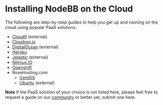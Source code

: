 Installing NodeBB on the Cloud
==============================

The following are step-by-step guides to help you get up and running on
the cloud using popular PaaS solutions.

* [Cloud9](https://community.nodebb.org/topic/7983/setting-up-nodebb-on-cloud-9) (external)
* [Cloudron.io](./cloudron)
* [DigitalOcean](http://www.blogsynthesis.com/install-nodebb-on-digitalocean/) (external)
* [Heroku](./heroku)
* [Jelastic](http://docs.jelastic.com/nodebb) (external)
* [Nitrous.IO](./nitrous)
* [Openshift](./openshift)
* RoseHosting.com
    * [CentOS](https://www.rosehosting.com/blog/how-to-install-nodebb-on-a-centos-7-vps/)
    * [Ubuntu](https://www.rosehosting.com/blog/install-and-setup-nodebb-with-redis-and-nginx-on-ubuntu-12-04/) (external)

**Note**
If the PaaS solution of your choice is not listed here, please feel free to request a guide on our [community](https://community.nodebb.org) or better yet, submit one here.

